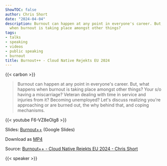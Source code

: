 ```yaml
---
ShowTOC: false
author: Chris Short
date: "2024-04-04"
description: Burnout can happen at any point in everyone's career. But, what happens
  when burnout is taking place amongst other things?
tags:
- talks
- speaking
- videos
- public speaking
- burnout
title: Burnout++ - Cloud Native Rejekts EU 2024
---
```


{{< carbon >}}

> Burnout can happen at any point in everyone's career. But, what happens when burnout is taking place amongst other things? Your s/o having a miscarriage? Veteran dealing with time in service and injuries from it? Becoming unemployed? Let's discuss realizing you're approaching or are burned out, the why behind that, and coping mechanisms.

{{< youtube F6-VZ8eOlg8 >}}

Slides: [Burnout++](https://docs.google.com/presentation/d/1zpRNJtSTj6RrBZk2oMFr8rokILFCodkY4ZiXbfoLunw/edit?usp=sharing) (Google Slides)

Download as [MP4](https://shortcdn.com/chrisshort/Burnout++_Recognizing-and-Managing-Burnout.mp4)

Source: [Burnout++ - Cloud Native Rejekts EU 2024 - Chris Short](https://youtu.be/F6-VZ8eOlg8)

{{< speaker >}}
